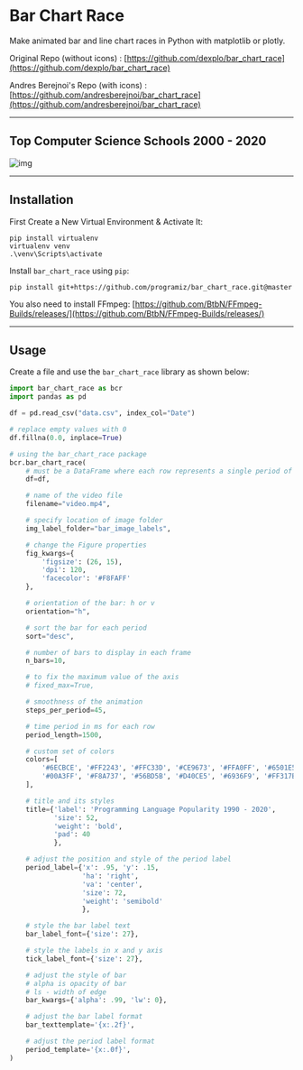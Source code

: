 # Bar Chart Race

Make animated bar and line chart races in Python with matplotlib or plotly.

Original Repo (without icons) : [https://github.com/dexplo/bar_chart_race](https://github.com/dexplo/bar_chart_race)

Andres Berejnoi's Repo (with
icons) : [https://github.com/andresberejnoi/bar_chart_race](https://github.com/andresberejnoi/bar_chart_race)

---

## Top Computer Science Schools 2000 - 2020

![img](demo.gif)

---

## Installation

First Create a New Virtual Environment & Activate It:

```
pip install virtualenv
virtualenv venv
.\venv\Scripts\activate
```

Install `bar_chart_race` using `pip`:

```
pip install git+https://github.com/programiz/bar_chart_race.git@master
```

You also need to install
FFmpeg: [https://github.com/BtbN/FFmpeg-Builds/releases/](https://github.com/BtbN/FFmpeg-Builds/releases/)

---

## Usage

Create a file and use the `bar_chart_race` library as shown below:

```python
import bar_chart_race as bcr
import pandas as pd

df = pd.read_csv("data.csv", index_col="Date")

# replace empty values with 0
df.fillna(0.0, inplace=True)

# using the bar_chart_race package
bcr.bar_chart_race(
    # must be a DataFrame where each row represents a single period of time.
    df=df,

    # name of the video file
    filename="video.mp4",

    # specify location of image folder
    img_label_folder="bar_image_labels",

    # change the Figure properties
    fig_kwargs={
        'figsize': (26, 15),
        'dpi': 120,
        'facecolor': '#F8FAFF'
    },

    # orientation of the bar: h or v
    orientation="h",

    # sort the bar for each period
    sort="desc",

    # number of bars to display in each frame
    n_bars=10,

    # to fix the maximum value of the axis
    # fixed_max=True,

    # smoothness of the animation
    steps_per_period=45,

    # time period in ms for each row
    period_length=1500,

    # custom set of colors
    colors=[
        '#6ECBCE', '#FF2243', '#FFC33D', '#CE9673', '#FFA0FF', '#6501E5', '#F79522', '#699AF8', '#34718E', '#00DBCD',
        '#00A3FF', '#F8A737', '#56BD5B', '#D40CE5', '#6936F9', '#FF317B', '#0000F3', '#FFA0A0', '#31FF83', '#0556F3'
    ],

    # title and its styles
    title={'label': 'Programming Language Popularity 1990 - 2020',
           'size': 52,
           'weight': 'bold',
           'pad': 40
           },

    # adjust the position and style of the period label
    period_label={'x': .95, 'y': .15,
                  'ha': 'right',
                  'va': 'center',
                  'size': 72,
                  'weight': 'semibold'
                  },

    # style the bar label text
    bar_label_font={'size': 27},

    # style the labels in x and y axis
    tick_label_font={'size': 27},

    # adjust the style of bar
    # alpha is opacity of bar
    # ls - width of edge
    bar_kwargs={'alpha': .99, 'lw': 0},

    # adjust the bar label format
    bar_texttemplate='{x:.2f}',

    # adjust the period label format
    period_template='{x:.0f}',
)
```
